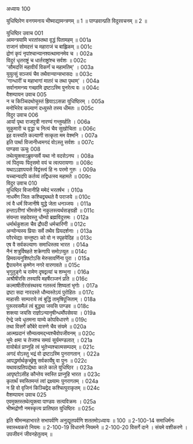 अध्यायः 100

युधिष्ठिरेण वनगमनाय भीष्माद्यामन्त्रणम् ॥ 1 ॥ पाण्डवान्प्रति विदुरवचनम् ॥ 2 ॥
	
युधिष्ठिर उवाच 	001  
आमन्त्रयामि भरतांस्तथा वृद्धं पितामहम् ॥	001a  
राजानं सोमदत्तं च महाराजं च बाह्लिकम् ॥	001c  
द्रोणं कृपं नृपांश्चान्यानश्वत्थामानमेव च ।	002a  
विदुरं धृतराष्ट्रं च धार्तराष्ट्रांश्च सर्वशः ॥	002c  
\'सौमदत्तिं महावीर्यं विकर्णं च महामतिम्\' ।	003a  
युयुत्सुं सञ्जयं चैव तथैवान्यान्सभासदः ॥	003c  
\'गान्धारीं च महाभागां मातरं च तथा पृथाम्\' ।	004a  
सर्वानामन्त्र्य गच्छामि द्रष्टाऽस्मि पुनरेत्य वः ॥	004c  
वैशम्पायन उवाच 	005  
न च किञ्चिदथोचुस्तं ह्रियाऽऽसन्ना युधिष्ठिरम् ।	005a  
मनोभिरेव कल्याणं दध्युस्ते तस्य धीमतः ॥	005c  
विदुर उवाच 	006  
आर्या पृथा राजपुत्री नारण्यं गन्तुमर्हति ।	006a  
सुकुमारी च वृद्धा च नित्यं चैव सुखोचिता ॥	006c  
इह वत्स्यति कल्याणी सत्कृता मम वेश्मनि ।	007a  
इति पार्था विजानीध्वमगदं वोऽस्तु सर्वशः ॥	007c  
पाण्डवा ऊचुः 	008  
तथेत्युक्त्वाऽब्रुवन्सर्वे यथा नो वदसेऽनघ ।	008a  
त्वं पितृव्यः पितृसमो वयं च त्वत्परायणाः ॥	008c  
यथाऽऽज्ञापयसे विद्वंस्त्वं हि नः परमो गुरुः ।	009a  
यच्चान्यदपि कर्तव्यं तद्विधत्स्व महामते ॥	009c  
विदुर उवाच 	010  
युधिष्ठिर विजानीहि ममेदं भरतर्षभ ।	010a  
नाधर्मेण जितः कश्चिद्व्यथते वै पराजये ॥	010c  
त्वं वै धर्मं विजानीषे युद्धे जेता धनञ्जयः ।	011a  
हन्ताऽरीणां भीमसेनो नकुलस्त्वर्थसङ्ग्रही ॥	011c  
संयन्ता सहदेवस्तु धौम्यो ब्रह्मविदुत्तमः ।	012a  
धर्मार्थकुशला चैव द्रौपदी धर्मचारिणी ॥	012c  
अन्योन्यस्य प्रियाः सर्वे तथैव प्रियदर्शनाः ।	013a  
परैरभेद्याः सन्तुष्टाः को वो न स्पृहयेदिह ॥	013c  
एष वै सर्वकल्याणः समाधिस्तव भारत ।	014a  
नैनं शत्रुर्विषहते शक्रेणापि समोऽप्युत ॥	014c  
हिमवत्यनुशिष्टोऽसि मेरुसावर्णिना पुरा ।	015a  
द्वैपायनेन कृष्णेन नगरे वारणावते ॥	015c  
भृगुतुङ्गे च रामेण दृषद्वत्यां च शम्भुना ।	016a  
अश्रौषीरसि तस्यापि महर्षेरञ्जनं प्रति ॥	016c  
कल्माषीतीरसंस्थस्य गतस्त्वं शिष्यतां भृगोः ।	017a  
द्रष्टा सदा नारदस्ते धौम्यस्तेऽयं पुरोहितः ॥	017c  
माहासीः साम्पराये त्वं बुद्धिं तामृषिपूजिताम् ।	018a  
पुरूरवसमैलं त्वं बुद्ध्या जयसि पाण्डव ॥	018c  
शक्त्या जयसि राज्ञोऽन्यानृषीन्धर्मोपसेवया ।	019a  
ऐन्द्रे जये धृतमना याम्ये कोपविधारणे ॥	019c  
तथा विसर्गे कौबेरे वारुणे चैव संयमे  ॥	020a  
आत्मप्रदानं सौम्यत्वमद्भ्यश्चैवोपजीवनम् ॥	020c  
भूमेः क्षमा च तेजश्च समग्रं सूर्यमण्डलात् ।	021a  
वायोर्बलं प्राप्नुहि त्वं भूतेभ्यश्चात्मसम्पदम् ॥	021c  
अगदं वोऽस्तु भद्रं वो द्रष्टाऽस्मि पुनरागतान् ।	022a  
आपद्धर्मार्थकृच्छ्रेषु सर्वकार्येषु वा पुनः ॥	022c  
यथावत्प्रतिपद्येथाः काले काले युधिष्ठिर ।	023a  
आपृष्टोऽसीह कौन्तेय स्वस्ति प्राप्नुहि भारत ॥	023c  
कृतार्थं स्वस्तिमन्तं त्वां द्रक्ष्यामः पुनरागतम् ।	024a  
न हि वो वृजिनं किञ्चिद्वेद कश्चित्पुराकृतम् ॥	024c  
वैशम्पायन उवाच 	025  
एवमुक्तस्तथेत्युक्त्वा पाण्डवः सत्यविक्रमः ।	025a  
भीष्मद्रोणौ नमस्कृत्य प्रातिष्ठत युधिष्ठिरः ॥ 	025c  

इति श्रीमन्महाभारते सभापर्वणि अनुद्यूतपर्वणि शततमोऽध्यायः ॥ 100 ॥
2-100-14 समाधिर्मनः स्वास्थ्यकरो नियमः ॥ 2-100-19 विधारणे नियमने ॥ 2-100-20 विसर्गे दाने । संयमे वशीकरणे । उपजीवनं जीवनहेतुत्वम् ॥
